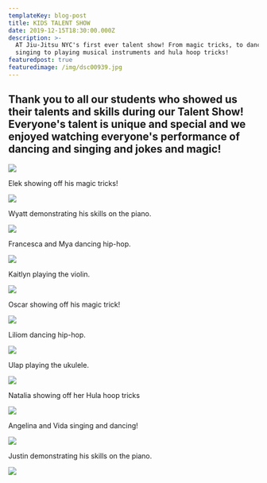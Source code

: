 ```yaml
---
templateKey: blog-post
title: KIDS TALENT SHOW
date: 2019-12-15T18:30:00.000Z
description: >-
  AT Jiu-Jitsu NYC's first ever talent show! From magic tricks, to dancing and
  singing to playing musical instruments and hula hoop tricks! 
featuredpost: true
featuredimage: /img/dsc00939.jpg
---
```

## Thank you to all our students who showed us their talents and skills during our Talent Show! Everyone's talent is unique and special and we enjoyed watching everyone's performance of dancing and singing and jokes and magic!

![](/img/dsc00701.jpg)

Elek showing off his magic tricks!

![](/img/dsc00739.jpg)

Wyatt demonstrating his skills on the piano.

![](/img/dsc00850.jpg)

Francesca and Mya dancing hip-hop.

![](/img/dsc00819.jpg)

Kaitlyn playing the violin.

![](/img/dsc00808.jpg)

Oscar showing off his magic trick! 

![](/img/dsc00847.jpg)

Liliom dancing hip-hop.

![](/img/dsc00803.jpg)

Ulap playing the ukulele.

![](/img/dsc00786.jpg)

Natalia showing off her Hula hoop tricks

![](/img/dsc00764.jpg)

Angelina and Vida singing and dancing! 

![](/img/dsc00752.jpg)

Justin demonstrating his skills on the piano.

![](/img/dsc00939.jpg)
